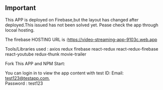 

## Important

This APP is deployed on Firebase,but the layout has changed after deployed.This issued has not been solved yet. Pease check the app through locoal hosting. 

The firebase HOSTING URL is :https://video-streaming-app-9103c.web.app


Tools/Libraries used :
axios
redux
firebase
react-redux
react-redux-firebase
react-youtube
redux-thunk
movie-trailer


Fork This APP and NPM Start:

You can login in to view the app content with test ID: 
Email: test123@testapp.com,  
Password : test123
